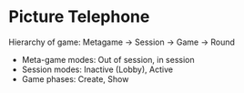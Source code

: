 # Picture Telephone

Hierarchy of game: Metagame -> Session -> Game -> Round

* Meta-game modes: Out of session, in session
* Session modes: Inactive (Lobby), Active
* Game phases: Create, Show
